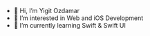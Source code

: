 - 👋 Hi, I’m Yigit Ozdamar
- 👀 I’m interested in Web and iOS Development
- 🌱 I’m currently learning Swift & Swift UI
